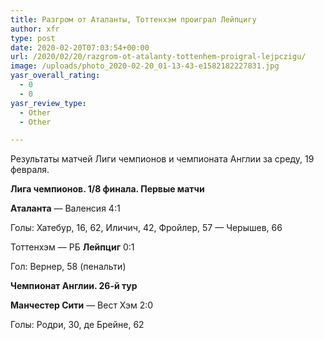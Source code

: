 ```yaml
---
title: Разгром от Аталанты, Тоттенхэм проиграл Лейпцигу
author: xfr
type: post
date: 2020-02-20T07:03:54+00:00
url: /2020/02/20/razgrom-ot-atalanty-tottenhem-proigral-lejpczigu/
image: /uploads/photo_2020-02-20_01-13-43-e1582182227831.jpg
yasr_overall_rating:
  - 0
  - 0
yasr_review_type:
  - Other
  - Other

---
```

Результаты матчей Лиги чемпионов и чемпионата Англии за среду, 19 февраля.

**Лига чемпионов. 1/8 финала. Первые матчи**

**Аталанта** &#8212; Валенсия 4:1
  
Голы: Хатебур, 16, 62, Иличич, 42, Фройлер, 57 &#8212; Черышев, 66

Тоттенхэм &#8212; РБ **Лейпциг** 0:1
  
Гол: Вернер, 58 (пенальти)

**Чемпионат Англии. 26-й тур**

**Манчестер Сити** &#8212; Вест Хэм 2:0
  
Голы: Родри, 30, де Брейне, 62